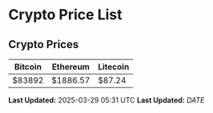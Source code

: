 # Crypto Price List

## Crypto Prices
| Bitcoin | Ethereum | Litecoin |
| ------- | -------- | -------- |
| $83892 | $1886.57 | $87.24 |
**Last Updated:** 2025-03-29 05:31 UTC
**Last Updated:** $DATE$
